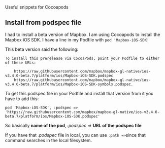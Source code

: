 Useful snippets for Cocoapods

## Install from podspec file

I had to install a beta version of Mapbox. I am using Cocoapods to install the Mapbox iOS SDK. I have a line in my Podfile with 
`pod 'Mapbox-iOS-SDK'`

This beta version said the following: 

```
To install this prerelease via CocoaPods, point your Podfile to either of these URLs:

    https://raw.githubusercontent.com/mapbox/mapbox-gl-native/ios-v3.4.0-beta.7/platform/ios/Mapbox-iOS-SDK.podspec
    https://raw.githubusercontent.com/mapbox/mapbox-gl-native/ios-v3.4.0-beta.7/platform/ios/Mapbox-iOS-SDK-symbols.podspec.
```

To get this podspec file in your Podfile and install that version from it you have to add this: 

`pod 'Mapbox-iOS-SDK', :podspec => 'https://raw.githubusercontent.com/mapbox/mapbox-gl-native/ios-v3.4.0-beta.7/platform/ios/Mapbox-iOS-SDK.podspec'`

So basically **name of the pod**, *:podspec =>* **URL of the podspec file**

If you have that *.podspec* file in local, you can use `:path =>`since that command searches in the local filesystem.